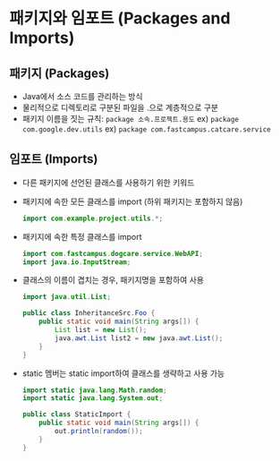 # 패키지와 임포트 (Packages and Imports)

## 패키지 (Packages)

- Java에서 소스 코드를 관리하는 방식
- 물리적으로 디렉토리로 구분된 파일을 .으로 계층적으로 구분
- 패키지 이름을 짓는 규칙: `package 소속.프로젝트.용도`
  ex) `package com.google.dev.utils`
  ex) `package com.fastcampus.catcare.service`

## 임포트 (Imports)

- 다른 패키지에 선언된 클래스를 사용하기 위한 키워드
- 패키지에 속한 모든 클래스를 import (하위 패키지는 포함하지 않음)

  ```java
  import com.example.project.utils.*;
  ```

- 패키지에 속한 특정 클래스를 import

  ```java
  import com.fastcampus.dogcare.service.WebAPI;
  import java.io.InputStream;
  ```

- 클래스의 이름이 겹치는 경우, 패키지명을 포함하여 사용

  ```java
  import java.util.List;

  public class InheritanceSrc.Foo {
      public static void main(String args[]) {
          List list = new List();
          java.awt.List list2 = new java.awt.List();
      }
  }
  ```

- static 멤버는 static import하여 클래스를 생략하고 사용 가능

  ```java
  import static java.lang.Math.random;
  import static java.lang.System.out;
  
  public class StaticImport {
      public static void main(String args[]) {
          out.println(random());
      }
  }

  ```

